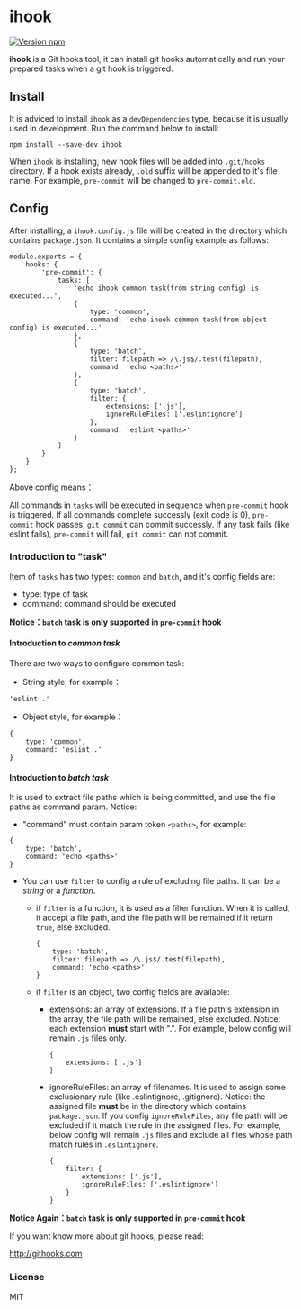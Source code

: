# ihook

[![Version npm][version]](http://browsenpm.org/package/ihook)

[version]: https://img.shields.io/npm/v/ihook.svg?style=flat-square

**ihook** is a Git hooks tool, it can install git hooks automatically and run your prepared tasks when a git hook is triggered.

## Install

It is adviced to install `ihook` as a `devDependencies` type, because it is usually used in development. Run the command below to install:

```
npm install --save-dev ihook
```

When `ihook` is installing, new hook files will be added into `.git/hooks` directory. If a hook exists already, `.old` suffix will be appended to it's file name. For example, `pre-commit` will be changed to `pre-commit.old`.

## Config

After installing, a `ihook.config.js` file will be created in the directory which contains `package.json`. It contains a simple config example as follows:

```
module.exports = {
    hooks: {
        'pre-commit': {
            tasks: [
                'echo ihook common task(from string config) is executed...',
                {
                    type: 'common',
                    command: 'echo ihook common task(from object config) is executed...'
                },
                {
                    type: 'batch',
                    filter: filepath => /\.js$/.test(filepath),
                    command: 'echo <paths>'
                },
                {
                    type: 'batch',
                    filter: {
                        extensions: ['.js'],
                        ignoreRuleFiles: ['.eslintignore']
                    },
                    command: 'eslint <paths>'
                }
            ]
        }
    }
};
```

Above config means：

All commands in `tasks` will be executed in sequence when `pre-commit` hook is triggered. If all commands complete successly (exit code is 0), `pre-commit` hook passes, `git commit` can commit successly. If any task fails (like eslint fails), `pre-commit` will fail, `git commit` can not commit.

### Introduction to "task"

Item of `tasks` has two types: `common` and `batch`, and it's config fields are:
- type: type of task
- command: command should be executed

**Notice：`batch` task is only supported in `pre-commit` hook**

#### Introduction to *common task*

There are two ways to configure common task:

- String style, for example：

```
'eslint .'
```

- Object style, for example：
```
{
    type: 'common',
    command: 'eslint .'
}
```



#### Introduction to *batch task*

It is used to extract file paths which is being committed, and use the file paths as command param. Notice:

- "command" must contain param token `<paths>`, for example:

```
{
    type: 'batch',
    command: 'echo <paths>'
}
```

- You can use `filter` to config a rule of excluding file paths. It can be a *string* or a *function*.

    - if `filter` is a function, it is used as a filter function. When it is called, it accept a file path, and the file path will be remained if it return `true`, else excluded.
        
        ```
        {
            type: 'batch',
            filter: filepath => /\.js$/.test(filepath),
            command: 'echo <paths>'
        }
        ```

    - if `filter` is an object, two config fields are available:
        - extensions: an array of extensions. If a file path's extension in the array, the file path will be remained, else excluded. Notice: each extension **must** start with ".". For example, below config will remain `.js` files only.

            ```
            {
                extensions: ['.js']
            }
            ```

        - ignoreRuleFiles: an array of filenames. It is used to assign some exclusionary rule (like .eslintignore, .gitignore). Notice: the assigned file **must** be in the directory which contains `package.json`. If you config `ignoreRuleFiles`, any file path will be excluded if it match the rule in the assigned files. For example, below config will remain `.js` files and exclude all files whose path match rules in `.eslintignore`.

            ```
            {
                filter: {
                    extensions: ['.js'],
                    ignoreRuleFiles: ['.eslintignore']
                }
            }
            ```

**Notice Again：`batch` task is only supported in `pre-commit` hook**

If you want know more about git hooks, please read:

http://githooks.com

### License

MIT